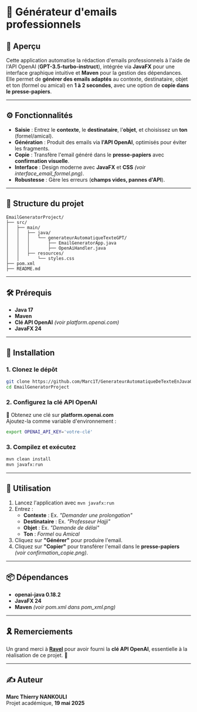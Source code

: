 # 📧 Générateur d'emails professionnels

## 🔎 Aperçu
Cette application automatise la rédaction d'emails professionnels à l'aide de l'API OpenAI (**GPT-3.5-turbo-instruct**), intégrée via **JavaFX** pour une interface graphique intuitive et **Maven** pour la gestion des dépendances.  
Elle permet de **générer des emails adaptés** au contexte, destinataire, objet et ton (formel ou amical) en **1 à 2 secondes**, avec une option de **copie dans le presse-papiers**.

---

## ⚙️ Fonctionnalités

- **Saisie** : Entrez le **contexte**, le **destinataire**, l'**objet**, et choisissez un **ton** (formel/amical).
- **Génération** : Produit des emails via **l'API OpenAI**, optimisés pour éviter les fragments.
- **Copie** : Transfère l'email généré dans le **presse-papiers** avec **confirmation visuelle**.
- **Interface** : Design moderne avec **JavaFX** et **CSS** *(voir interface_email_formel.png)*.
- **Robustesse** : Gère les erreurs (**champs vides, pannes d'API**).

---

## 📂 Structure du projet
```
EmailGeneratorProject/
├── src/
│   ├── main/
│   │   ├── java/
│   │   │   └── generateurAutomatiqueTexteGPT/
│   │   │       ├── EmailGeneratorApp.java
│   │   │       ├── OpenAiHandler.java
│   │   ├── resources/
│   │       └── styles.css
├── pom.xml
├── README.md
```

---

## 🛠 Prérequis

- **Java 17**
- **Maven**
- **Clé API OpenAI** *(voir platform.openai.com)*
- **JavaFX 24**

---

## 🚀 Installation

### **1. Clonez le dépôt**
```bash
git clone https://github.com/Marc1T/GenerateurAutomatiqueDeTexteEnJavaGPT.git
cd EmailGeneratorProject
```

### **2. Configurez la clé API OpenAI**
🔑 Obtenez une clé sur **platform.openai.com**  
Ajoutez-la comme variable d'environnement :
```bash
export OPENAI_API_KEY='votre-clé'
```

### **3. Compilez et exécutez**
```bash
mvn clean install
mvn javafx:run
```

---

## 🎯 Utilisation

1. Lancez l'application avec `mvn javafx:run`
2. Entrez :
   - **Contexte** : Ex. *"Demander une prolongation"*
   - **Destinataire** : Ex. *"Professeur Hajji"*
   - **Objet** : Ex. *"Demande de délai"*
   - **Ton** : *Formel* ou *Amical*
3. Cliquez sur **"Générer"** pour produire l'email.
4. Cliquez sur **"Copier"** pour transférer l'email dans le **presse-papiers** *(voir confirmation_copie.png)*.

---

## 📦 Dépendances

- **openai-java 0.18.2**
- **JavaFX 24**
- **Maven** *(voir pom.xml dans pom_xml.png)*

---

## 🎗️ Remerciements
Un grand merci à [**Ravel**](https://github.com/Ravel226) pour avoir fourni la **clé API OpenAI**, essentielle à la réalisation de ce projet. 🙌

---

## ✍️ Auteur
**Marc Thierry NANKOULI**  
Projet académique, **19 mai 2025**

